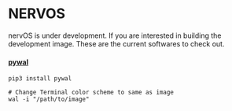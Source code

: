# NERVOS

nervOS is under development.  If you are interested in building the development image.  These are the current softwares to check out.

#### [pywal](https://github.com/dylanaraps/pywal)
```
pip3 install pywal

# Change Terminal color scheme to same as image
wal -i "/path/to/image" 
```
